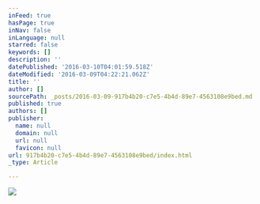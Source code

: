 ```yaml
---
inFeed: true
hasPage: true
inNav: false
inLanguage: null
starred: false
keywords: []
description: ''
datePublished: '2016-03-10T04:01:59.518Z'
dateModified: '2016-03-09T04:22:21.062Z'
title: ''
author: []
sourcePath: _posts/2016-03-09-917b4b20-c7e5-4b4d-89e7-4563108e9bed.md
published: true
authors: []
publisher:
  name: null
  domain: null
  url: null
  favicon: null
url: 917b4b20-c7e5-4b4d-89e7-4563108e9bed/index.html
_type: Article

---
```

![](https://s3-us-west-2.amazonaws.com/the-grid-img/p/498bb19fd96726d08d85819582fb70dcd918fa29.jpg)